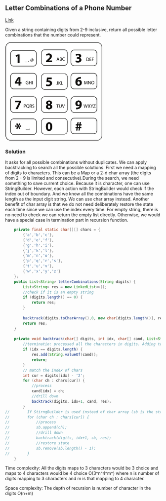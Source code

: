 ## Letter Combinations of a Phone Number

[Link](https://leetcode.com/problems/letter-combinations-of-a-phone-number/)

Given a string containing digits from 2-9 inclusive, return all possible letter combinations that the number could represent.

![telephone_keypad](image/telephone-keypad.png)

### Solution

It asks for all possible combinations without duplicates. We can apply backtracking to search all the possible solutions. First we need a mapping of digits to characters. This can be a Map or a 2-d char array (the digits from 2 - 9 is limited and consecutive).During the search, we need something to save current choice. Because it is character, one can use StringBuilder. However, each action with StringBuilder would check if the index out of boundary. And we know all the combinations have the same length as the input digit string. We can use char array instead. Another benefit of char array is that we do not need deliberately restore the state each time since we can use the index every time. For empty string, there is no need to check we can return the empty list directly. Otherwise, we would have a special case in termination part in recursion function.

```java
    private final static char[][] chars = {
        {'a','b','c'},
        {'d','e','f'},
        {'g','h','i'},
        {'j','k','l'},
        {'m','n','o'},
        {'p','q','r','s'},
        {'t','u','v'},
        {'w','x','y','z'}
    };
    public List<String> letterCombinations(String digits) {
        List<String> res = new LinkedList<>();
        //check if it is an empty string
        if (digits.length() == 0) {
            return res;
        }
        
        backtrack(digits.toCharArray(),0, new char[digits.length()], res);
        return res;
    }
    
    private void backtrack(char[] digits, int idx, char[] cand, List<String> res) {
        //terminatio: processed all the characters in digits. Adding to the list
        if (idx == digits.length) {
            res.add(String.valueOf(cand));
            return;
        }
        // match the index of chars
        int cur = digits[idx] - '2';
        for (char ch : chars[cur]) {
            //process
            cand[idx] = ch;
            //drill down
            backtrack(digits, idx+1, cand, res);
        }
//        If StirngBuilder is used instead of char array (sb is the string builder)
//        for (char ch : chars[cur]) {
//            //process
//            sb.append(ch);
//            //drill down
//            backtrack(digits, idx+1, sb, res);
//            //restore state
//            sb.remove(sb.length() - 1);
//        }
    }
```

Time complexity: All the digits maps to 3 characters would be 3 choice and maps to 4 characters would be 4 choice O(3^n^4^m^) where n is number of digits mapping to 3 characters and m is that mapping to 4 character.

Space complexity: The depth of recursion is number of character in the digits O(n+m)

